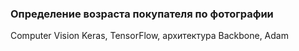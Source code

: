 ### Определение возраста покупателя по фотографии 
Computer Vision
Keras, TensorFlow, архитектура Backbone, Adam
